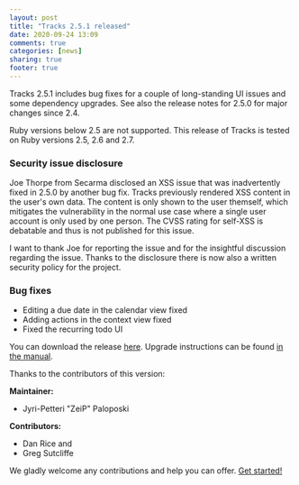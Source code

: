 ```yaml
---
layout: post
title: "Tracks 2.5.1 released"
date: 2020-09-24 13:09
comments: true
categories: [news]
sharing: true
footer: true
---
```


Tracks 2.5.1 includes bug fixes for a couple of long-standing UI issues and
some dependency upgrades. See also the release notes for 2.5.0 for major
changes since 2.4.

Ruby versions below 2.5 are not supported. This release of Tracks is tested
on Ruby versions 2.5, 2.6 and 2.7.

### Security issue disclosure

Joe Thorpe from Secarma disclosed an XSS issue that was inadvertently
fixed in 2.5.0 by another bug fix. Tracks previously rendered XSS content
in the user's own data. The content is only shown to the user themself,
which mitigates the vulnerability in the normal use case where a single
user account is only used by one person. The CVSS rating for self-XSS is
debatable and thus is not published for this issue.

I want to thank Joe for reporting the issue and for the insightful discussion
regarding the issue. Thanks to the disclosure there is now also a written
security policy for the project.

### Bug fixes

* Editing a due date in the calendar view fixed
* Adding actions in the context view fixed
* Fixed the recurring todo UI

You can download the release [here](https://github.com/TracksApp/tracks/archive/v2.5.1.zip).
Upgrade instructions can be found [in the manual](https://github.com/TracksApp/tracks/blob/v2.5.1/doc/upgrading.md).

Thanks to the contributors of this version:

**Maintainer:**
* Jyri-Petteri "ZeiP" Paloposki

**Contributors:**
* Dan Rice and
* Greg Sutcliffe

We gladly welcome any contributions and help you can offer. [Get started!](/contribute)
